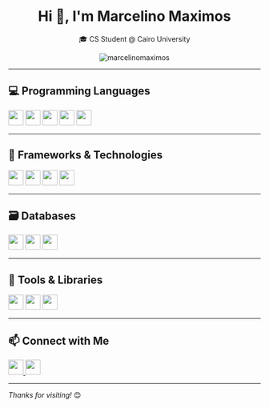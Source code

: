 <h1 align="center">Hi 👋, I'm Marcelino Maximos</h1>
<p align="center">
  🎓 CS Student @ Cairo University
</p>

<p align="center">
  <img src="https://komarev.com/ghpvc/?username=Marcelino-10&label=Profile%20views&color=0e75b6&style=flat" alt="marcelinomaximos" />
</p>

---

## 💻 Programming Languages

<p>
  <img src="https://img.shields.io/badge/-C++-000?style=flat&logo=c%2B%2B&logoColor=white" height="30"/>
  <img src="https://img.shields.io/badge/-C-000?style=flat&logo=c&logoColor=white" height="30"/>
  <img src="https://img.shields.io/badge/-Java-000?style=flat&logo=openjdk&logoColor=white" height="30"/>
  <img src="https://img.shields.io/badge/-JavaScript-000?style=flat&logo=javascript&logoColor=F7DF1E" height="30"/>
  <img src="https://img.shields.io/badge/-Python-000?style=flat&logo=python&logoColor=white" height="30"/>
</p>

---

## 🚀 Frameworks & Technologies

<p>
  <img src="https://img.shields.io/badge/-React-000?style=flat&logo=react&logoColor=61DAFB" height="30"/>
  <img src="https://img.shields.io/badge/-Node.js-000?style=flat&logo=node.js&logoColor=green" height="30"/>
  <img src="https://img.shields.io/badge/-Spring%20Boot-000?style=flat&logo=spring-boot&logoColor=white" height="30"/>
  <img src="https://img.shields.io/badge/-Django-000?style=flat&logo=django&logoColor=white" height="30"/>
</p>

---

## 🗃️ Databases

<p>
  <img src="https://img.shields.io/badge/-MongoDB-000?style=flat&logo=mongodb&logoColor=47A248" height="30"/>
  <img src="https://img.shields.io/badge/-PostgreSQL-000?style=flat&logo=postgresql&logoColor=white" height="30"/>
  <img src="https://img.shields.io/badge/-SQL%20Server-000?style=flat&logo=microsoft-sql-server&logoColor=white" height="30"/>
</p>

---

## 🧰 Tools & Libraries

<p>
  <img src="https://img.shields.io/badge/-Git-000?style=flat&logo=git&logoColor=white" height="30"/>
  <img src="https://img.shields.io/badge/-Redux-000?style=flat&logo=redux&logoColor=764ABC" height="30"/>
  <img src="https://img.shields.io/badge/-JWT-000?style=flat&logo=jsonwebtokens&logoColor=white" height="30"/>
</p>

---

## 📫 Connect with Me

<p>
  <a href="https://www.linkedin.com/in/marcelino-maximos/" target="_blank">
    <img src="https://img.shields.io/badge/-LinkedIn-000?style=flat&logo=linkedin&logoColor=0A66C2" height="30"/>
  </a>
  <a href="mailto:marcelinoebied@gmail.com">
    <img src="https://img.shields.io/badge/-Gmail-000?style=flat&logo=gmail&logoColor=D14836" height="30"/>
  </a>
</p>

---

_Thanks for visiting!_ 😊
